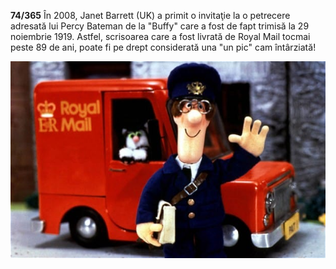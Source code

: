 **74/365** În 2008, Janet Barrett (UK) a primit o invitaţie la o petrecere adresată lui Percy Bateman de la "Buffy" care a fost de fapt trimisă la 29 noiembrie 1919. Astfel, scrisoarea care a fost livrată de Royal Mail tocmai peste 89 de ani, poate fi pe drept considerată una "un pic" cam întârziată!

![Poză simbol](image-1.jpg)
